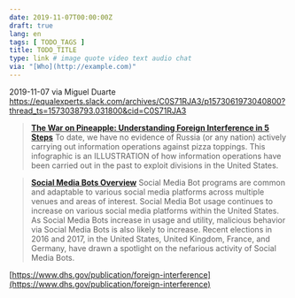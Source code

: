 ```yaml
---
date: 2019-11-07T00:00:00Z
draft: true
lang: en
tags: [ TODO_TAGS ]
title: TODO_TITLE
type: link # image quote video text audio chat
via: "[Who](http://example.com)"
---
```



2019-11-07 via Miguel Duarte
https://equalexperts.slack.com/archives/C0S71RJA3/p1573061973040800?thread_ts=1573038793.031800&cid=C0S71RJA3

> [**The War on Pineapple: Understanding Foreign Interference in 5 Steps**](https://www.dhs.gov/sites/default/files/publications/19_0717_cisa_the-war-on-pineapple-understanding-foreign-interference-in-5-steps_0.pdf)
> To date, we have no evidence of Russia (or any nation) actively carrying out information operations against pizza toppings. This infographic is an ILLUSTRATION of how information operations have been carried out in the past to exploit divisions in the United States.

> [**Social Media Bots Overview**](https://www.dhs.gov/sites/default/files/publications/19_0717_cisa_social-media-bots-overview.pdf)
> Social Media Bot programs are common and adaptable to various social media platforms across multiple venues and areas of interest. Social Media Bot usage continues to increase on various social media platforms within the United States. As Social Media Bots increase in usage and utility, malicious behavior via Social Media Bots is also likely to increase. Recent elections in 2016 and 2017, in the United States, United Kingdom, France, and Germany, have drawn a spotlight on the nefarious activity of Social Media Bots.

[https://www.dhs.gov/publication/foreign-interference](https://www.dhs.gov/publication/foreign-interference)

